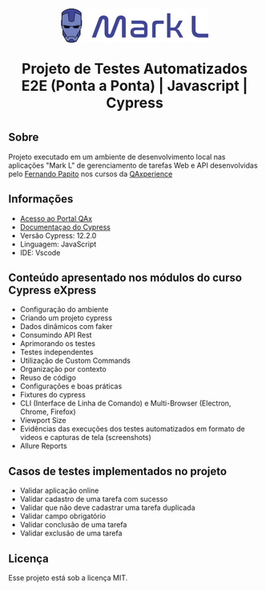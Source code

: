 <h1 align= "center">

<img src="https://raw.githubusercontent.com/DiorgeCordeiro/cypress-express-mark-L/2aa92a33182af87c300dd0e24731c83c5a8044a8/apps/markL/web/assets/logo.317f9e24.svg" alt="Mark Logo" max-width="500">


Projeto de Testes Automatizados E2E (Ponta a Ponta) | Javascript | Cypress 
<h1> 

## Sobre

Projeto executado em um ambiente de desenvolvimento local nas aplicações "Mark L" de gerenciamento de tarefas Web e API desenvolvidas pelo <a href="https://www.linkedin.com/in/papitoio/" rel="nofollow">Fernando Papito</a> nos cursos da <a href="https://www.qaxperience.com/" rel="nofollow">QAxperience</a>

## Informações

<ul dir="auto">

<li><a href="https://play.qaxperience.com/" rel="nofollow">Acesso ao Portal QAx</a></li>
<li><a href="https://on.cypress.io" rel="nofollow">Documentaçao do Cypress</a></li>
<li>Versão Cypress: 12.2.0</li>
<li>Linguagem: JavaScript</li>
<li>IDE: Vscode</li>

</ul>

## Conteúdo apresentado nos módulos do curso Cypress eXpress 

<ul dir="auto">

<li>Configuração do ambiente</li>
<li>Criando um projeto cypress</li>
<li>Dados dinâmicos com faker</li>
<li>Consumindo API Rest</li>
<li>Aprimorando os testes</li>
<li>Testes independentes</li>
<li>Utilização de Custom Commands</li>
<li>Organização por contexto</li>
<li>Reuso de código</li>
<li>Configurações e boas práticas</li>
<li>Fixtures do cypress</li>
<li>CLI (Interface de Linha de Comando) e Multi-Browser (Electron, Chrome, Firefox)</li>
<li>Viewport Size</li>
<li>Evidências das execuções dos testes automatizados em formato de videos e capturas de tela (screenshots)</li>
<li>Allure Reports</li>

</ul>

##  Casos de testes implementados no projeto

<ul dir="auto">

<li>Validar aplicação online</li>
<li>Validar cadastro de uma tarefa com sucesso</li>
<li>Validar que não deve cadastrar uma tarefa duplicada</li>
<li>Validar campo obrigatório</li>
<li>Validar conclusão de uma tarefa</li>
<li>Validar exclusão de uma tarefa</li>


</ul>

## Licença

Esse projeto está sob a licença MIT.








